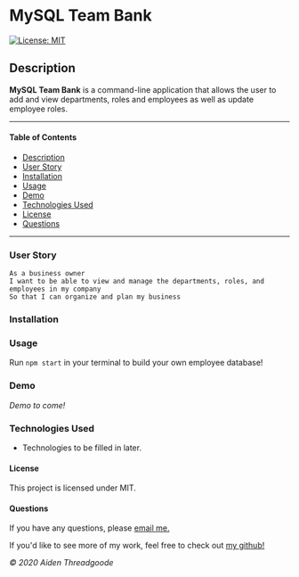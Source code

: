 
# MySQL Team Bank 
[![License: MIT](https://img.shields.io/badge/License-MIT-green.svg)](https://choosealicense.com/licenses/mit/)

[](./assets/images/demo.png)
    
## Description
**MySQL Team Bank** is a command-line application that allows the user to add and view departments, roles and employees as well as update employee roles. 

---

#### Table of Contents
- [Description](#description)
- [User Story](#user)
- [Installation](#installation)
- [Usage](#usage)
- [Demo](#demo)
- [Technologies Used](#technologies)
- [License](#license)
- [Questions](#questions)

---

### User Story

```
As a business owner
I want to be able to view and manage the departments, roles, and employees in my company
So that I can organize and plan my business
```

### Installation


### Usage
Run ```npm start``` in your terminal to build your own employee database!


### Demo 
*Demo to come!*

### Technologies Used
- Technologies to be filled in later.

#### License
This project is licensed under MIT. 

#### Questions
    
If you have any questions, please [email me.](mailto:aiden.threadgoode@gmail.com)

If you'd like to see more of my work, feel free to check out [my github!](https://github.com/a-thread)

*© 2020 Aiden Threadgoode*
    